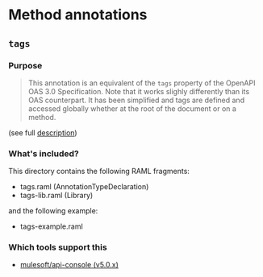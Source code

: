 # Method annotations

## `tags`

### Purpose

> This annotation is an equivalent of the `tags` property of the OpenAPI OAS 3.0 Specification. Note
  that it works slighly differently than its OAS counterpart. It has been simplified and tags are
  defined and accessed globally whether at the root of the document or on a method. 

(see full [description](tags.raml))

### What's included?

This directory contains the following RAML fragments:
- tags.raml (AnnotationTypeDeclaration)
- tags-lib.raml (Library)

and the following example:
- tags-example.raml

### Which tools support this

- [mulesoft/api-console (v5.0.x)](https://github.com/mulesoft/api-console)
